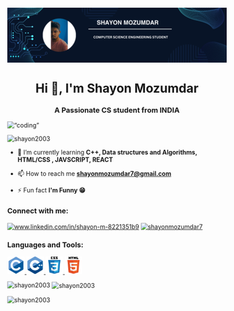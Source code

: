 ![logo](https://github.com/SHAYON2003/SHAYON2003/blob/main/Navy%20Blue%20Geometric%20Technology%20LinkedIn%20Banner.png)

<h1 align="center">Hi 👋, I'm Shayon Mozumdar</h1>
<h3 align="center">A Passionate CS student from INDIA</h3>

<img align = “left” alt = “coding” width = “250” height="250" src="https://camo.githubusercontent.com/89233231dc8ba3dc5af6b979e9e3985ee8b9b70622d2ce686fc46c4a6706ea20/68747470733a2f2f6d69726f2e6d656469756d2e636f6d2f6d61782f313237322f312a5a53566d57476363317765454e6230536861775778772e676966">


<p align="left"> <img src="https://komarev.com/ghpvc/?username=shayon2003&label=Profile%20views&color=0e75b6&style=flat" alt="shayon2003" /> </p>

- 🌱 I’m currently learning **C++, Data structures and Algorithms, HTML/CSS , JAVSCRIPT, REACT**

- 📫 How to reach me **shayonmozumdar7@gmail.com**

- ⚡ Fun fact **I'm Funny 😁**

<h3 align="left">Connect with me:</h3>
<p align="left">
<a href="https://linkedin.com/in/www.linkedin.com/in/shayon-m-8221351b9" target="blank"><img align="center" src="https://raw.githubusercontent.com/rahuldkjain/github-profile-readme-generator/master/src/images/icons/Social/linked-in-alt.svg" alt="www.linkedin.com/in/shayon-m-8221351b9" height="30" width="40" /></a>
<a href="https://www.leetcode.com/shayonmozumdar7" target="blank"><img align="center" src="https://raw.githubusercontent.com/rahuldkjain/github-profile-readme-generator/master/src/images/icons/Social/leet-code.svg" alt="shayonmozumdar7" height="30" width="40" /></a>
</p>

<h3 align="left">Languages and Tools:</h3>
<p align="left"> <a href="https://www.cprogramming.com/" target="_blank" rel="noreferrer"> <img src="https://raw.githubusercontent.com/devicons/devicon/master/icons/c/c-original.svg" alt="c" width="40" height="40"/> </a> <a href="https://www.w3schools.com/cpp/" target="_blank" rel="noreferrer"> <img src="https://raw.githubusercontent.com/devicons/devicon/master/icons/cplusplus/cplusplus-original.svg" alt="cplusplus" width="40" height="40"/> </a> <a href="https://www.w3schools.com/css/" target="_blank" rel="noreferrer"> <img src="https://raw.githubusercontent.com/devicons/devicon/master/icons/css3/css3-original-wordmark.svg" alt="css3" width="40" height="40"/> </a> <a href="https://www.w3.org/html/" target="_blank" rel="noreferrer"> <img src="https://raw.githubusercontent.com/devicons/devicon/master/icons/html5/html5-original-wordmark.svg" alt="html5" width="40" height="40"/> </a> </p>

<p><img align="left" src="https://github-readme-stats.vercel.app/api/top-langs?username=shayon2003&show_icons=true&locale=en&layout=compact" alt="shayon2003" /></p>

<p>&nbsp;<img align="center" src="https://github-readme-stats.vercel.app/api?username=shayon2003&show_icons=true&locale=en" alt="shayon2003" /></p>

<p><img align="center" src="https://github-readme-streak-stats.herokuapp.com/?user=shayon2003&" alt="shayon2003" /></p>


